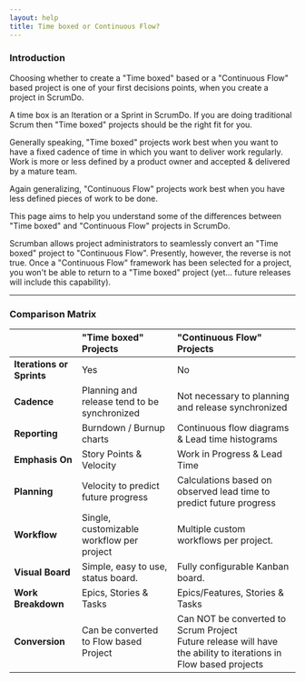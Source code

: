 ```yaml
---
layout: help
title: Time boxed or Continuous Flow?
---
```


### Introduction

 Choosing whether to create a "Time boxed" based or a "Continuous Flow" based project is one of your first decisions points, when you create a project in ScrumDo. 

A time box is an Iteration or a Sprint in ScrumDo. If you are doing traditional Scrum then "Time boxed" projects should be the right fit for you. 

Generally speaking, "Time boxed" projects work best when you want to have a fixed cadence of time in which you want to deliver work regularly. Work is more or less defined by a product owner and accepted & delivered by a mature team.

Again generalizing, "Continuous Flow" projects work best when you have less defined pieces of work to be done.

This page aims to help you understand some of the differences between "Time boxed" and "Continuous Flow" projects in ScrumDo. 

Scrumban allows project administrators to seamlessly convert an "Time boxed" project to "Continuous Flow".  Presently, however, the reverse is not true.  Once a "Continuous Flow" framework has been selected for a project, you won't be able to return to a "Time boxed" project (yet...  future releases will include this capability).


-----

### Comparison Matrix

|               | "Time boxed" Projects           | "Continuous Flow" Projects  |
| :------------- |:--------------------------|:------------------|
| **Iterations or Sprints**       | Yes |  No  |
| **Cadence**       | Planning and release tend to be synchronized |  Not necessary to planning and release synchronized  |
| **Reporting**      | Burndown / Burnup charts      | Continuous flow diagrams &amp; Lead time histograms |
| **Emphasis On** | Story Points &amp; Velocity | Work in Progress &amp; Lead Time |
| **Planning** | Velocity to predict future progress      | Calculations based on observed lead time to predict future progress |
| **Workflow** | Single, customizable workflow per project | Multiple custom workflows per project. |
| **Visual Board** | Simple, easy to use, status board. | Fully configurable Kanban board. |
| **Work Breakdown** | Epics, Stories &amp; Tasks | Epics/Features, Stories &amp; Tasks |
| **Conversion** | Can be converted to Flow based Project | Can NOT be converted to Scrum Project <br/> Future release will have the ability to iterations in Flow based projects|
